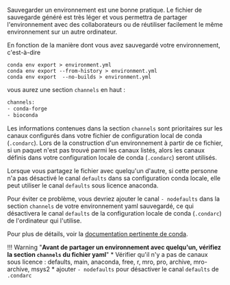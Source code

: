 Sauvegarder un environnement est une bonne pratique. Le fichier de sauvegarde généré est très léger et vous permettra de partager l'environnement avec des collaborateurs ou de réutiliser facilement le même environnement sur un autre ordinateur.

En fonction de la manière dont vous avez sauvegardé votre environnement, c'est-à-dire

`conda env export > environment.yml`  
`conda env export --from-history > environment.yml`  
`conda env export  --no-builds > environment.yml`  

vous aurez une section `channels` en haut : 

```bash
channels:
- conda-forge
- bioconda
``` 

Les informations contenues dans la section `channels` sont prioritaires sur les canaux configurés dans votre fichier de configuration local de conda (`.condarc`). Lors de la construction d'un environnement à partir de ce fichier, si un paquet n'est pas trouvé parmi les canaux listés, alors les canaux définis dans votre configuration locale de conda (`.condarc`) seront utilisés.

Lorsque vous partagez le fichier avec quelqu'un d'autre, si cette personne n'a pas désactivé le canal `defaults` dans sa configuration conda locale, elle peut utiliser le canal `defaults` sous licence anaconda.

Pour éviter ce problème, vous devriez ajouter le canal `- nodefaults` dans la section `channels` de votre environnement yaml sauvegardé, ce qui désactivera le canal `defaults` de la configuration locale de conda (`.condarc`) de l'ordinateur qui l'utilise.

Pour plus de détails, voir la [documentation pertinente de conda](https://docs.conda.io/projects/conda/en/latest/user-guide/tasks/manage-environments.html#creating-an-environment-file-manually).

!!! Warning "**Avant de partager un environnement avec quelqu'un, vérifiez la section `channels` du fichier yaml**"
    * Vérifier qu'il n'y a pas de canaux sous licence : defaults, main, anaconda, free, r, mro, pro, archive, mro-archive, msys2
    * ajouter `- nodefaults` pour désactiver le canal `defaults` de `.condarc`